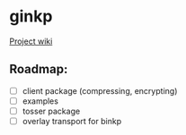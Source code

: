 # ginkp

[Project wiki](https://github.com/ninedraft/ginkp/wiki)

## Roadmap:
- [ ] client package (compressing, encrypting)
- [ ] examples
- [ ] tosser package
- [ ] overlay transport for binkp
